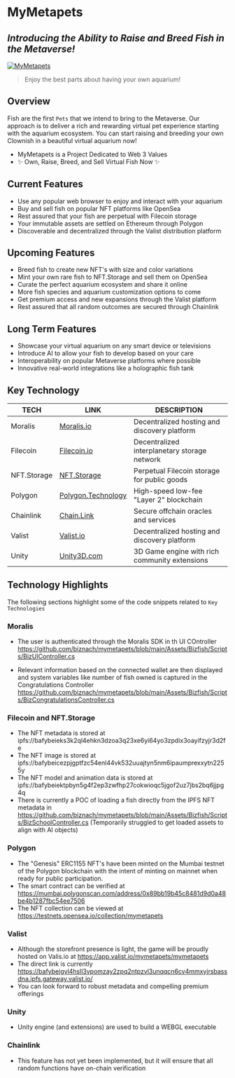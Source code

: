 # MyMetapets

## _Introducing the Ability to Raise and Breed Fish in the Metaverse!_

[![MyMetapets](https://bafybeicezpjgptfzc54enl44vk532uuajtyn5nm6ipaumprexxytn2255y.ipfs.nftstorage.link/0000000000000000000000000000000000000000000000000000000000000001.png)](https://mymetapets.app)

> Enjoy the best parts about having your own aquarium!

## Overview

Fish are the first `Pets` that we intend to bring to the Metaverse. Our approach is to deliver a rich and rewarding virtual pet experience starting with the aquarium ecosystem. You can start raising and breeding your own Clownish in a beautiful virtual aquarium now!

- MyMetapets is a Project Dedicated to Web 3 Values
- ✨ Own, Raise, Breed, and Sell Virtual Fish Now ✨

## Current Features

- Use any popular web browser to enjoy and interact with your aquarium
- Buy and sell fish on popular NFT platforms like OpenSea
- Rest assured that your fish are perpetual with Filecoin storage
- Your immutable assets are settled on Ethereum through Polygon
- Discoverable and decentralized through the Valist distribution platform 

## Upcoming Features

- Breed fish to create new NFT's with size and color variations
- Mint your own rare fish to NFT.Storage and sell them on OpenSea
- Curate the perfect aquarium ecosystem and share it online
- More fish species and aquarium customization options to come
- Get premium access and new expansions through the Valist platform 
- Rest assured that all random outcomes are secured through Chainlink

## Long Term Features

- Showcase your virtual aquarium on any smart device or televisions
- Introduce AI to allow your fish to develop based on your care
- Interoperability on popular Metaverse platforms where possible
- Innovative real-world integrations like a holographic fish tank

## Key Technology

| TECH | LINK | DESCRIPTION |
| ------ | ------ | ------ |
| Moralis | [Moralis.io](https://moralis.io) | Decentralized hosting and discovery platform |
| Filecoin | [Filecoin.io](https://filecoin.io) | Decentralized interplanetary storage network |
| NFT.Storage | [NFT.Storage](https://nft.storage) | Perpetual Filecoin storage for public goods |
| Polygon | [Polygon.Technology](https://polygon.technology) | High-speed low-fee "Layer 2" blockchain |
| Chainlink | [Chain.Link](https://chain.link) | Secure offchain oracles and services |
| Valist | [Valist.io](https://valist.io) | Decentralized hosting and discovery platform |
| Unity | [Unity3D.com](https://unity3d.com) | 3D Game engine with rich community extensions |

## Technology Highlights

The following sections highlight some of the code snippets related to `Key Technologies`

### Moralis

- The user is authenticated through the Moralis SDK in th UI COntroller https://github.com/biznach/mymetapets/blob/main/Assets/Bizfish/Scripts/BizUIController.cs

- Relevant information based on the connected wallet are then displayed and system variables like number of fish owned is captured in the Congratulations Controller https://github.com/biznach/mymetapets/blob/main/Assets/Bizfish/Scripts/BizCongratulationsController.cs

### Filecoin and NFT.Storage

- The NFT metadata is stored at ipfs://bafybeieks3k2ql4ehkn3dzoa3q23xe6yi64yo3zpdix3oayifzyjr3d2fe
- The NFT image is stored at ipfs://bafybeicezpjgptfzc54enl44vk532uuajtyn5nm6ipaumprexxytn2255y
- The NFT model and animation data is stored at ipfs://bafybeiektpbyn5g4f2ep3zwfhp27cokwioqc5jgof2uz7jbs2bq6jjpg4q
- There is currently a POC of loading a fish directly from the IPFS NFT metadata in https://github.com/biznach/mymetapets/blob/main/Assets/Bizfish/Scripts/BizSchoolController.cs (Temporarily struggled to get loaded assets to align with AI objects) 

### Polygon

- The "Genesis" ERC1155 NFT's have been minted on the Mumbai testnet of the Polygon blockchain with the intent of minting on mainnet when ready for public participation. 
- The smart contract can be verified at https://mumbai.polygonscan.com/address/0x89bb19b45c8481d9d0a48be4b1287fbc54ee7506
- The NFT collection can be viewed at https://testnets.opensea.io/collection/mymetapets

### Valist

- Although the storefront presence is light, the game will be proudly hosted on Valis.io at https://app.valist.io/mymetapets/mymetapets
- The direct link is currently https://bafybeigyl4hsll3vpomzay2zpq2ntpzvl3unqqcn6cv4mmxyjrsbassdna.ipfs.gateway.valist.io/
- You can look forward to robust metadata and compelling premium offerings

### Unity

- Unity engine (and extensions) are used to build a WEBGL executable

### Chainlink

- This feature has not yet been implemented, but it will ensure that all random functions have on-chain verification
